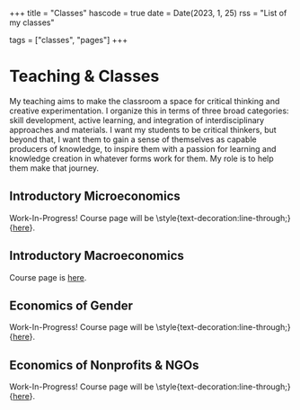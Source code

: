+++
title = "Classes"
hascode = true
date = Date(2023, 1, 25)
rss = "List of my classes"

tags = ["classes", "pages"]
+++


# Teaching & Classes

My teaching aims to make the classroom a space for critical thinking and creative experimentation.
I organize this in terms of three broad categories: skill development, active learning, and integration of interdisciplinary approaches and materials.
I want my students to be critical thinkers, but beyond that, I want them to gain a sense of themselves as capable producers of knowledge, to inspire them with a passion for learning and knowledge creation in whatever forms work for them.
My role is to help them make that journey.

## Introductory Microeconomics
Work-In-Progress! Course page will be \style{text-decoration:line-through;}{[here](https://intromicro.charusheela.org)}.

## Introductory Macroeconomics
Course page is [here](https://intromacro.charusheela.org).

## Economics of Gender
Work-In-Progress! Course page will be \style{text-decoration:line-through;}{[here](https://econgender.charusheela.org)}.

## Economics of Nonprofits & NGOs
Work-In-Progress! Course page will be \style{text-decoration:line-through;}{[here](https://econngos.charusheela.org)}.
